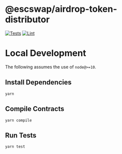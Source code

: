 # @escswap/airdrop-token-distributor

[![Tests](https://github.com/Escswap/airdrop-token-distributor/workflows/Tests/badge.svg)](https://github.com/Escswap/airdrop-token-distributor/actions?query=workflow%3ATests)
[![Lint](https://github.com/Escswap/airdrop-token-distributor/workflows/Lint/badge.svg)](https://github.com/Escswap/airdrop-token-distributor/actions?query=workflow%3ALint)

# Local Development

The following assumes the use of `node@>=10`.

## Install Dependencies

`yarn`

## Compile Contracts

`yarn compile`

## Run Tests

`yarn test`
